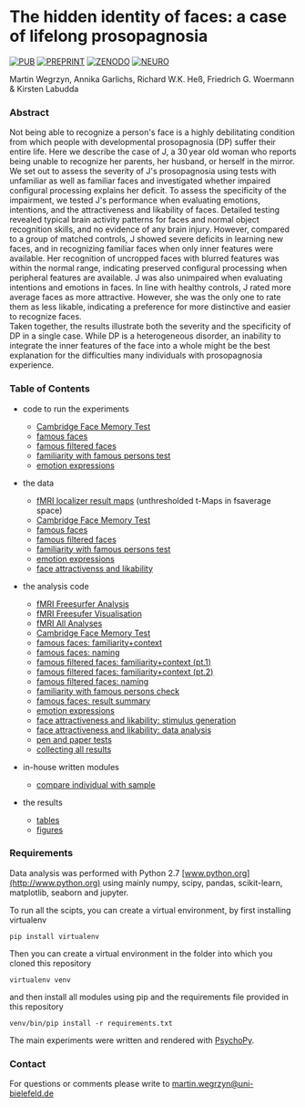 # The hidden identity of faces: a case of lifelong prosopagnosia

[![PUB](https://img.shields.io/badge/PUB-10.1186%2Fs40359--019--0278--z-yellow.svg)](http://dx.doi.org/10.1186/s40359-019-0278-z) 
[![PREPRINT](https://img.shields.io/badge/PREPRINT-10.31219%2Fosf.io%2Fdv7am-red.svg)](https://doi.org/10.31219/osf.io/dv7am) 
[![ZENODO](https://zenodo.org/badge/DOI/10.5281/zenodo.1486122.svg)](https://doi.org/10.5281/zenodo.1486122) 
[![NEURO](https://img.shields.io/badge/NEURO-collections%2F4017-green.svg)](https://neurovault.org/collections/4017/)  



Martin Wegrzyn, Annika Garlichs, Richard W.K. Heß, Friedrich G. Woermann & Kirsten Labudda  

### Abstract

Not being able to recognize a person's face is a highly debilitating condition from which people with developmental prosopagnosia (DP) suffer their entire life. Here we describe the case of J, a 30 year old woman who reports being unable to recognize her parents, her husband, or herself in the mirror.  
We set out to assess the severity of J's prosopagnosia using tests with unfamiliar as well as familiar faces and investigated whether impaired configural processing explains her deficit. To assess the specificity of the impairment, we tested J's performance when evaluating emotions, intentions, and the attractiveness and likability of faces. Detailed testing revealed typical brain activity patterns for faces and normal object recognition skills, and no evidence of any brain injury. However, compared to a group of matched controls, J showed severe deficits in learning new faces, and in recognizing familiar faces when only inner features were available. Her recognition of uncropped faces with blurred features was within the normal range, indicating preserved configural processing when peripheral features are available. J was also unimpaired when evaluating intentions and emotions in faces. In line with healthy controls, J rated more average faces as more attractive. However, she was the only one to rate them as less likable, indicating a preference for more distinctive and easier to recognize faces.  
Taken together, the results illustrate both the severity and the specificity of DP in a single case. While DP is a heterogeneous disorder, an inability to integrate the inner features of the face into a whole might be the best explanation for the difficulties many individuals with prosopagnosia experience.

### Table of Contents

- code to run the experiments
  - [Cambridge Face Memory Test](CFMT/experiment)
  - [famous faces](famousInner/experiment)  
  - [famous filtered faces](famousFiltered/experiment)
  - [familiarity with famous persons test](famousCheck/experiment)   
  - [emotion expressions](faceEmotion/experiment)  

- the data
  - [fMRI localizer result maps](brainImaging/fsavg_maps) (unthresholded t-Maps in fsaverage space)
  - [Cambridge Face Memory Test](CFMT/experiment/data)
  - [famous faces](famousInner/experiment/data)  
  - [famous filtered faces](famousFiltered/experiment/data)
  - [familiarity with famous persons test](famousCheck/experiment/data)   
  - [emotion expressions](faceEmotion/experiment/data)  
  - [face attractivenss and likability](faceAttract/experiment/data)  

- the analysis code
  - [fMRI Freesurfer Analysis](brainImaging/notebooks/freesurferAnalysisNative.ipynb)
  - [fMRI Freesufer Visualisation](brainImaging/notebooks/plot_native_result.ipynb)
  - [fMRI All Analyses](brainImaging/notebooks)
  - [Cambridge Face Memory Test](notebooks/cambridgeFaceMemory.ipynb)
  - [famous faces: familiarity+context](notebooks/famousFaces_002_innerChoice.ipynb)
  - [famous faces: naming](notebooks/famousFaces_001_innerName_analysis.ipynb)
  - [famous filtered faces: familiarity+context (pt.1)](notebooks/famousFaces_003a_filteredChoiceLog.ipynb)
  - [famous filtered faces: familiarity+context (pt.2)](notebooks/famousFaces_003b_filteredChoice.ipynb)
  - [famous filtered faces: naming ](notebooks/famousFaces_004_filteredName.ipynb)  
  - [familiarity with famous persons check](notebooks/famousFaces_000_checkingForFamiliarity.ipynb)
  - [famous faces: result summary ](notebooks/famousFaces_005_resultSummary.ipynb)
  - [emotion expressions](notebooks/faceEmotion.ipynb) 
  - [face attractiveness and likability: stimulus generation](notebooks/faceAttract_001_stimulusPreparation.ipynb)
  - [face attractiveness and likability: data analysis](notebooks/faceAttract_002_analysis.ipynb)
  - [pen and paper tests](notebooks/otherTests_getNormativeScores.ipynb)
  - [collecting all results](notebooks/main_results.ipynb)  

- in-house written modules
  - [compare individual with sample](modules/case_stats)  

- the results
  - [tables](reports/tables)
  - [figures](reports/figures)  

### Requirements

Data analysis was performed with Python 2.7 [www.python.org](http://www.python.org) using mainly numpy, scipy, pandas, scikit-learn, matplotlib, seaborn and jupyter.


To run all the scipts, you can create a virtual environment, by first installing virtualenv


```shell
pip install virtualenv
```
Then you can create a virtual environment in the folder into which you cloned this repository

```shell
virtualenv venv
```

and then install all modules using pip and the requirements file provided in this repository


```shell
venv/bin/pip install -r requirements.txt
```

The main experiments were written and rendered with [PsychoPy](http://psychopy.org).

### Contact

For questions or comments please write to [martin.wegrzyn@uni-bielefeld.de](mailto:martin.wegrzyn@uni-bielefeld.de)

